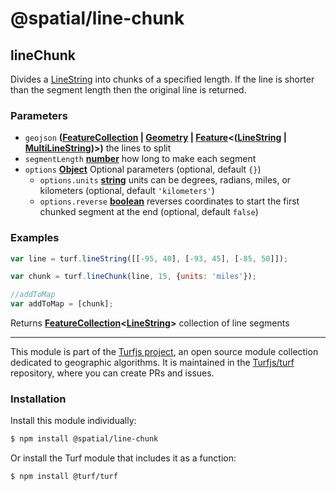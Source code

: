 # @spatial/line-chunk

<!-- Generated by documentation.js. Update this documentation by updating the source code. -->

## lineChunk

Divides a [LineString][1] into chunks of a specified length.
If the line is shorter than the segment length then the original line is returned.

### Parameters

-   `geojson` **([FeatureCollection][2] \| [Geometry][3] \| [Feature][4]&lt;([LineString][5] \| [MultiLineString][6])>)** the lines to split
-   `segmentLength` **[number][7]** how long to make each segment
-   `options` **[Object][8]** Optional parameters (optional, default `{}`)
    -   `options.units` **[string][9]** units can be degrees, radians, miles, or kilometers (optional, default `'kilometers'`)
    -   `options.reverse` **[boolean][10]** reverses coordinates to start the first chunked segment at the end (optional, default `false`)

### Examples

```javascript
var line = turf.lineString([[-95, 40], [-93, 45], [-85, 50]]);

var chunk = turf.lineChunk(line, 15, {units: 'miles'});

//addToMap
var addToMap = [chunk];
```

Returns **[FeatureCollection][2]&lt;[LineString][5]>** collection of line segments

[1]: https://tools.ietf.org/html/rfc7946#section-3.1.4

[2]: https://tools.ietf.org/html/rfc7946#section-3.3

[3]: https://tools.ietf.org/html/rfc7946#section-3.1

[4]: https://tools.ietf.org/html/rfc7946#section-3.2

[5]: https://tools.ietf.org/html/rfc7946#section-3.1.4

[6]: https://tools.ietf.org/html/rfc7946#section-3.1.5

[7]: https://developer.mozilla.org/docs/Web/JavaScript/Reference/Global_Objects/Number

[8]: https://developer.mozilla.org/docs/Web/JavaScript/Reference/Global_Objects/Object

[9]: https://developer.mozilla.org/docs/Web/JavaScript/Reference/Global_Objects/String

[10]: https://developer.mozilla.org/docs/Web/JavaScript/Reference/Global_Objects/Boolean

<!-- This file is automatically generated. Please don't edit it directly:
if you find an error, edit the source file (likely index.js), and re-run
./scripts/generate-readmes in the turf project. -->

---

This module is part of the [Turfjs project](http://turfjs.org/), an open source
module collection dedicated to geographic algorithms. It is maintained in the
[Turfjs/turf](https://github.com/Turfjs/turf) repository, where you can create
PRs and issues.

### Installation

Install this module individually:

```sh
$ npm install @spatial/line-chunk
```

Or install the Turf module that includes it as a function:

```sh
$ npm install @turf/turf
```
